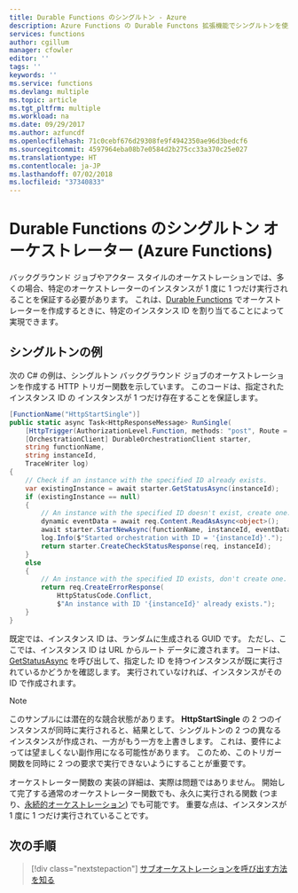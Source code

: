 ```yaml
---
title: Durable Functions のシングルトン - Azure
description: Azure Functions の Durable Functons 拡張機能でシングルトンを使用する方法
services: functions
author: cgillum
manager: cfowler
editor: ''
tags: ''
keywords: ''
ms.service: functions
ms.devlang: multiple
ms.topic: article
ms.tgt_pltfrm: multiple
ms.workload: na
ms.date: 09/29/2017
ms.author: azfuncdf
ms.openlocfilehash: 71c0cebf676d29308fe9f4942350ae96d3bedcf6
ms.sourcegitcommit: 4597964eba08b7e0584d2b275cc33a370c25e027
ms.translationtype: HT
ms.contentlocale: ja-JP
ms.lasthandoff: 07/02/2018
ms.locfileid: "37340833"
---
```

# <a name="singleton-orchestrators-in-durable-functions-azure-functions"></a>Durable Functions のシングルトン オーケストレーター (Azure Functions)

バックグラウンド ジョブやアクター スタイルのオーケストレーションでは、多くの場合、特定のオーケストレーターのインスタンスが 1 度に 1 つだけ実行されることを保証する必要があります。 これは、[Durable Functions](durable-functions-overview.md) でオーケストレーターを作成するときに、特定のインスタンス ID を割り当てることによって実現できます。

## <a name="singleton-example"></a>シングルトンの例

次の C# の例は、シングルトン バックグラウンド ジョブのオーケストレーションを作成する HTTP トリガー関数を示しています。 このコードは、指定されたインスタンス ID の インスタンスが 1 つだけ存在することを保証します。

```cs
[FunctionName("HttpStartSingle")]
public static async Task<HttpResponseMessage> RunSingle(
    [HttpTrigger(AuthorizationLevel.Function, methods: "post", Route = "orchestrators/{functionName}/{instanceId}")] HttpRequestMessage req,
    [OrchestrationClient] DurableOrchestrationClient starter,
    string functionName,
    string instanceId,
    TraceWriter log)
{
    // Check if an instance with the specified ID already exists.
    var existingInstance = await starter.GetStatusAsync(instanceId);
    if (existingInstance == null)
    {
        // An instance with the specified ID doesn't exist, create one.
        dynamic eventData = await req.Content.ReadAsAsync<object>();
        await starter.StartNewAsync(functionName, instanceId, eventData);
        log.Info($"Started orchestration with ID = '{instanceId}'.");
        return starter.CreateCheckStatusResponse(req, instanceId);
    }
    else
    {
        // An instance with the specified ID exists, don't create one.
        return req.CreateErrorResponse(
            HttpStatusCode.Conflict,
            $"An instance with ID '{instanceId}' already exists.");
    }
}
```

既定では、インスタンス ID は、ランダムに生成される GUID です。 ただし、ここでは、インスタンス ID は URL からルート データに渡されます。 コードは、[GetStatusAsync](https://azure.github.io/azure-functions-durable-extension/api/Microsoft.Azure.WebJobs.DurableOrchestrationContext.html#Microsoft_Azure_WebJobs_DurableOrchestrationContext_GetStatusAsync_) を呼び出して、指定した ID を持つインスタンスが既に実行されているかどうかを確認します。 実行されていなければ、インスタンスがその ID で作成されます。

> [!NOTE]
> このサンプルには潜在的な競合状態があります。 **HttpStartSingle** の 2 つのインスタンスが同時に実行されると、結果として、シングルトンの 2 つの異なるインスタンスが作成され、一方がもう一方を上書きします。 これは、要件によっては望ましくない副作用になる可能性があります。 このため、このトリガー関数を同時に 2 つの要求で実行できないようにすることが重要です。

オーケストレーター関数の 実装の詳細は、実際は問題ではありません。 開始して完了する通常のオーケストレーター関数でも、永久に実行される関数 (つまり、[永続的オーケストレーション](durable-functions-eternal-orchestrations.md)) でも可能です。 重要な点は、インスタンスが 1 度に 1 つだけ実行されていることです。

## <a name="next-steps"></a>次の手順

> [!div class="nextstepaction"]
> [サブオーケストレーションを呼び出す方法を知る](durable-functions-sub-orchestrations.md)
